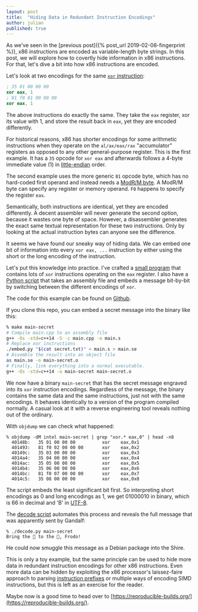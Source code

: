 ```yaml
---
layout: post
title:  "Hiding Data in Redundant Instruction Encodings"
author: julian
published: true
---
```


<!--
    See this post in its final form via:
    bundle exec jekyll serve --incremental --unpublished
-->

As we've seen in the [previous post]({% post_url 2019-02-08-fingerprint %}), x86
instructions are encoded as variable-length byte strings. In this post, we will
explore how to covertly hide information in x86 instructions. For that, let's
dive a bit into how x86 instructions are encoded.

Let's look at two encodings for the same [`xor`
instruction](https://www.felixcloutier.com/x86/xor):

```nasm
; 35 01 00 00 00
xor eax, 1
; 81 f0 01 00 00 00
xor eax, 1
```

The above instructions do exactly the same. They take the `eax` register, xor
its value with 1, and store the result back in `eax`, yet they are encoded
differently.

For historical reasons, x86 has shorter encodings for some arithmetic
instructions when they operate on the `al/ax/eax/rax` "accumulator" registers as
opposed to any other general-purpose register. This is the first example. It has
a `35` opcode for `xor eax` and afterwards follows a 4-byte immediate value (1)
in [little-endian](https://en.wikipedia.org/wiki/Endianness#Little-endian)
order.

The second example uses the more generic `81` opcode byte, which has no
hard-coded first operand and instead needs a [ModR/M byte][modrm]. A ModR/M byte
can specify any register or memory operand. `F0` happens to specify the register
`eax`.

Semantically, both instructions are identical, yet they are encoded differently.
A decent assembler will never generate the second option, because it wastes one
byte of space. However, a disassembler generates the exact same textual
representation for these two instructions. Only by looking at the actual
instruction bytes can anyone see the difference.

It seems we have found our sneaky way of hiding data. We can embed one bit of
information into every `xor eax, ...` instruction by either using the short or
the long encoding of the instruction.

Let's put this knowledge into practice. I've crafted a [small program](https://github.com/blitz/x86.lol-examples/blob/master/steganography/main.cpp)
that contains lots of `xor` instructions operating on the `eax` register. I also
have a [Python script](https://github.com/blitz/x86.lol-examples/blob/master/steganography/embed.py)
that takes an assembly file and embeds a message bit-by-bit by switching between
the different encodings of `xor`.

The code for this example can be found on
[Github](https://github.com/blitz/x86.lol-examples/tree/master/steganography).

If you clone this repo, you can embed a secret message into the binary like
this:

```sh
% make main-secret
# Compile main.cpp to an assembly file
g++ -Os -std=c++14 -S -c main.cpp -o main.s
# Replace xor instructions
./embed.py "$(cat secret.txt)" < main.s > main.se
# Assemble the result into an object file
as main.se -o main-secret.o
# Finally, link everything into a normal executable.
g++ -Os -std=c++14 -o main-secret main-secret.o
```

We now have a binary `main-secret` that has the secret message engraved into its
`xor` instruction encodings. Regardless of the message, the binary contains the
same data and the same instructions, just not with the same encodings. It
behaves identically to a version of the program compiled normally. A casual look
at it with a reverse engineering tool reveals nothing out of the ordinary.

With `objdump` we can check what happened:

```
% objdump -dM intel main-secret | grep "xor.* eax,0" | head -n8
  40148b:	35 01 00 00 00       	xor    eax,0x1
  401493:	81 f0 02 00 00 00    	xor    eax,0x2
  40149c:	35 03 00 00 00       	xor    eax,0x3
  4014a4:	35 04 00 00 00       	xor    eax,0x4
  4014ac:	35 05 00 00 00       	xor    eax,0x5
  4014b4:	35 06 00 00 00       	xor    eax,0x6
  4014bc:	81 f0 07 00 00 00    	xor    eax,0x7
  4014c5:	35 08 00 00 00       	xor    eax,0x8
```

The script embeds the least significant bit first. So interpreting short
encodings as 0 and long encodings as 1, we get 01000010 in binary, which is 66
in decimal and 'B' in [UTF-8](https://en.wikipedia.org/wiki/UTF-8).

The [decode script](https://github.com/blitz/x86.lol-examples/blob/master/steganography/decode.py)
automates this process and reveals the full message that was apparently sent by
Gandalf:

```
% ./decode.py main-secret 
Bring the 💍 to the 🌋, Frodo!
```

He could now smuggle this message as a Debian package into the Shire.

This is only a toy example, but the same principle can be used to hide more data
in redundant instruction encodings for other x86 instructions. Even more data
can be hidden by exploiting the x86 processor's laissez-faire approach to
parsing [instruction
prefixes](https://wiki.osdev.org/X86-64_Instruction_Encoding#Legacy_Prefixes) or
multiple ways of encoding SIMD instructions, but this is left as an exercise for
the reader.

Maybe now is a good time to head over to [https://reproducible-builds.org/](https://reproducible-builds.org/).

[modrm]: https://wiki.osdev.org/X86-64_Instruction_Encoding#ModR.2FM_and_SIB_bytes
